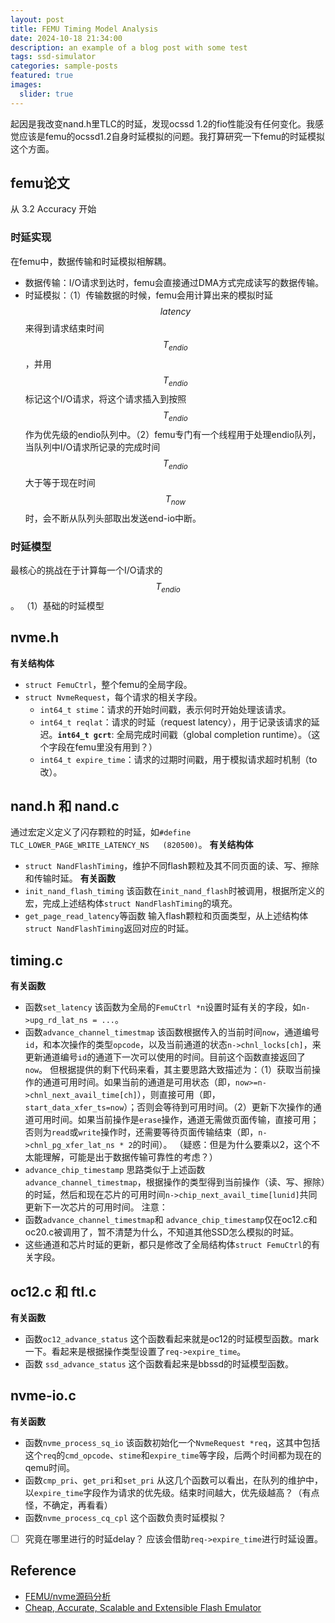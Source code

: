 ```yaml
---
layout: post
title: FEMU Timing Model Analysis
date: 2024-10-18 21:34:00
description: an example of a blog post with some test
tags: ssd-simulator
categories: sample-posts
featured: true
images:
  slider: true
---
```


起因是我改变nand.h里TLC的时延，发现ocssd 1.2的fio性能没有任何变化。我感觉应该是femu的ocssd1.2自身时延模拟的问题。我打算研究一下femu的时延模拟这个方面。

## femu论文
从 3.2 Accuracy 开始
### 时延实现
在femu中，数据传输和时延模拟相解耦。
- 数据传输：I/O请求到达时，femu会直接通过DMA方式完成读写的数据传输。
- 时延模拟：（1）传输数据的时候，femu会用计算出来的模拟时延$$ latency $$来得到请求结束时间$$ T_{endio} $$，并用$$ T_{endio} $$标记这个I/O请求，将这个请求插入到按照$$ T_{endio} $$作为优先级的endio队列中。（2）femu专门有一个线程用于处理endio队列，当队列中I/O请求所记录的完成时间$$ T_{endio} $$大于等于现在时间$$ T_{now} $$时，会不断从队列头部取出发送end-io中断。

### 时延模型
最核心的挑战在于计算每一个I/O请求的$$ T_{endio} $$。
（1）基础的时延模型


## nvme.h
**有关结构体**
- `struct FemuCtrl`，整个femu的全局字段。
- `struct NvmeRequest`，每个请求的相关字段。
	- `int64_t stime`：请求的开始时间戳，表示何时开始处理该请求。
	- `int64_t reqlat`：请求的时延（request latency），用于记录该请求的延迟。**`int64_t gcrt`**: 全局完成时间戳（global completion runtime）。（这个字段在femu里没有用到？）
	- `int64_t expire_time`：请求的过期时间戳，用于模拟请求超时机制（to改）。
## nand.h 和 nand.c
通过宏定义定义了闪存颗粒的时延，如`#define TLC_LOWER_PAGE_WRITE_LATENCY_NS   (820500)`。
**有关结构体**
- `struct NandFlashTiming`，维护不同flash颗粒及其不同页面的读、写、擦除和传输时延。
**有关函数**
- `init_nand_flash_timing`
该函数在`init_nand_flash`时被调用，根据所定义的宏，完成上述结构体`struct NandFlashTiming`的填充。
- `get_page_read_latency`等函数
输入flash颗粒和页面类型，从上述结构体`struct NandFlashTiming`返回对应的时延。
## timing.c
**有关函数**
- 函数`set_latency`
该函数为全局的`FemuCtrl *n`设置时延有关的字段，如`n->upg_rd_lat_ns = ...`。
- 函数`advance_channel_timestmap`
该函数根据传入的当前时间`now`，通道编号`id`，和本次操作的类型`opcode`，以及当前通道的状态`n->chnl_locks[ch]`，来更新通道编号`id`的通道下一次可以使用的时间。目前这个函数直接返回了`now`。
但根据提供的剩下代码来看，其主要思路大致描述为：（1）获取当前操作的通道可用时间。如果当前的通道是可用状态（即，`now>=n->chnl_next_avail_time[ch]`），则直接可用（即，`start_data_xfer_ts=now`）；否则会等待到可用时间。（2）更新下次操作的通道可用时间。如果当前操作是`erase`操作，通道无需做页面传输，直接可用；否则为`read`或`write`操作时，还需要等待页面传输结束（即，`n->chnl_pg_xfer_lat_ns * 2`的时间）。
（疑惑：但是为什么要乘以2，这个不太能理解，可能是出于数据传输可靠性的考虑？）
- `advance_chip_timestamp`
思路类似于上述函数`advance_channel_timestmap`，根据操作的类型得到当前操作（读、写、擦除）的时延，然后和现在芯片的可用时间`n->chip_next_avail_time[lunid]`共同更新下一次芯片的可用时间。
注意：
- 函数`advance_channel_timestmap`和 `advance_chip_timestamp`仅在oc12.c和oc20.c被调用了，暂不清楚为什么，不知道其他SSD怎么模拟的时延。
- 这些通道和芯片时延的更新，都只是修改了全局结构体`struct FemuCtrl`的有关字段。
## oc12.c 和 ftl.c
**有关函数**
- 函数`oc12_advance_status`
这个函数看起来就是oc12的时延模型函数。mark一下。看起来是根据操作类型设置了`req->expire_time`。
- 函数 `ssd_advance_status`
这个函数看起来是bbssd的时延模型函数。

## nvme-io.c
**有关函数**
- 函数`nvme_process_sq_io`
该函数初始化一个`NvmeRequest *req`，这其中包括这个`req`的`cmd_opcode`、`stime`和`expire_time`等字段，后两个时间都为现在的qemu时间。
- 函数`cmp_pri`、`get_pri`和`set_pri`
从这几个函数可以看出，在队列的维护中，以`expire_time`字段作为请求的优先级。结束时间越大，优先级越高？（有点怪，不确定，再看看）
- 函数`nvme_process_cq_cpl`
这个函数负责时延模拟？
- [ ] 究竟在哪里进行的时延delay？
应该会借助`req->expire_time`进行时延设置。

## Reference
- <a href="https://haslab.org/2021/05/03/femu-nvme.html"> FEMU/nvme源码分析 </a>
- <a href="https://www.usenix.org/system/files/conference/fast18/fast18-li.pdf"> Cheap, Accurate, Scalable and Extensible Flash Emulator </a>

